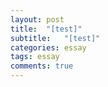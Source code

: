 ```yaml
---
layout: post
title:  "[test]"
subtitle:   "[test]"
categories: essay
tags: essay
comments: true
---
```

